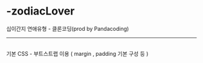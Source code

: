 # -zodiacLover
십이간지 연애유형 - 클론코딩(prod by Pandacoding) <hr><br>
기본 CSS - 부트스트랩 이용 ( margin , padding 기본 구성 등 )
